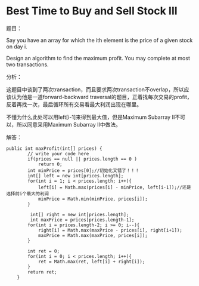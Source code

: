 # Best Time to Buy and Sell Stock III

题目：

Say you have an array for which the ith element is the price of a given stock on day i.

Design an algorithm to find the maximum profit. You may complete at most two transactions.

分析：

这题目中谈到了两次transaction，而且要求两次transaction不overlap，所以应该认为他是一道forward-backward traversal的题目，正着找每次交易的profit，反着再找一次，最后循环所有交易看最大利润出现在哪里。

不懂为什么此处可以用left\[i-1\]来得到最大值，但是Maximum Subarray II不可以，所以同意采用Maximum Subarray II中做法。

解答：

```text
public int maxProfit(int[] prices) {
        // write your code here
        if(prices == null || prices.length == 0 )
            return 0;
        int minPrice = prices[0];//初始化又错了！！！
        int[] left = new int[prices.length];
        for(int i = 1; i < prices.length; i++){
            left[i] = Math.max(prices[i] - minPrice, left[i-1]);//还是选择前i个最大的利润
            minPrice = Math.min(minPrice, prices[i]);
        }

         int[] right = new int[prices.length];
         int maxPrice = prices[prices.length-1];
        for(int i = prices.length-2; i >= 0; i--){
            right[i] = Math.max(maxPrice - prices[i], right[i+1]);
            maxPrice = Math.max(maxPrice, prices[i]);
        }

        int ret = 0;
        for(int i = 0; i < prices.length; i++){
            ret = Math.max(ret, left[i] + right[i]);
        }
        return ret;
    }
```


